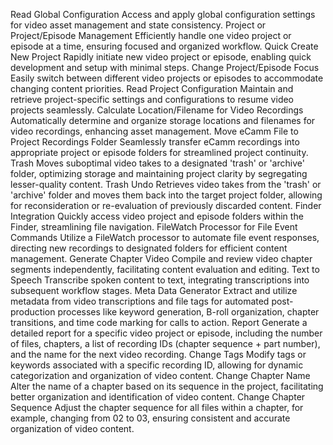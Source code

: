 Read Global Configuration
  Access and apply global configuration settings for video asset management and state consistency.
Project or Project/Episode Management
  Efficiently handle one video project or episode at a time, ensuring focused and organized workflow.
Quick Create New Project
  Rapidly initiate new video project or episode, enabling quick development and setup with minimal steps.
Change Project/Episode Focus
  Easily switch between different video projects or episodes to accommodate changing content priorities.
Read Project Configuration
  Maintain and retrieve project-specific settings and configurations to resume video projects seamlessly.
Calculate Location/Filename for Video Recordings
  Automatically determine and organize storage locations and filenames for video recordings, enhancing asset management.
Move eCamm File to Project Recordings Folder
  Seamlessly transfer eCamm recordings into appropriate project or episode folders for streamlined project continuity.
Trash
  Moves suboptimal video takes to a designated 'trash' or 'archive' folder, optimizing storage and maintaining project clarity by segregating lesser-quality content.
Trash Undo
  Retrieves video takes from the 'trash' or 'archive' folder and moves them back into the target project folder, allowing for reconsideration or re-evaluation of previously discarded content.
Finder Integration
  Quickly access video project and episode folders within the Finder, streamlining file navigation.
FileWatch Processor for File Event Commands
  Utilize a FileWatch processor to automate file event responses, directing new recordings to designated folders for efficient content management.
Generate Chapter Video
  Compile and review video chapter segments independently, facilitating content evaluation and editing.
Text to Speech
  Transcribe spoken content to text, integrating transcriptions into subsequent workflow stages.
Meta Data Generator
  Extract and utilize metadata from video transcriptions and file tags for automated post-production processes like keyword generation, B-roll organization, chapter transitions, and time code marking for calls to action.
Report
  Generate a detailed report for a specific video project or episode, including the number of files, chapters, a list of recording IDs (chapter sequence + part number), and the name for the next video recording.
Change Tags
  Modify tags or keywords associated with a specific recording ID, allowing for dynamic categorization and organization of video content.
Change Chapter Name
  Alter the name of a chapter based on its sequence in the project, facilitating better organization and identification of video content.
Change Chapter Sequence
  Adjust the chapter sequence for all files within a chapter, for example, changing from 02 to 03, ensuring consistent and accurate organization of video content.


